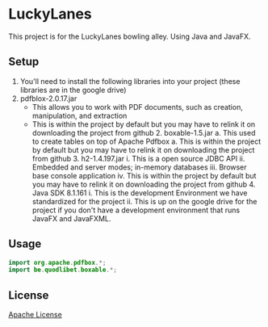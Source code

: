 # LuckyLanes
This project is for the LuckyLanes bowling alley. Using Java and JavaFX. 

## Setup
1. You'll need to install the following libraries into your project (these libraries are in the google drive)
  1. pdfblox-2.0.17.jar
     - This allows you to work with PDF documents, such as creation, manipulation, and extraction
     - This is within the project by default but you may have to relink it on downloading the project from github
    2. boxable-1.5.jar
        a. This used to create tables on top of Apache Pdfbox
        a. This is within the project by default but you may have to relink it on downloading the project from github
    3. h2-1.4.197.jar
        i. This is a open source JDBC API
        ii. Embedded and server modes; in-memory databases
        iii. Browser base console application
        iv. This is within the project by default but you may have to relink it on downloading the project from github
    4. Java SDK 8.1.161 
        i. This is the development Environment we have standardized for the project
        ii. This is up on the google drive for the project if you don't have a development environment that runs JavaFX and JavaFXML.
        
## Usage
 ```java
import org.apache.pdfbox.*;
import be.quodlibet.boxable.*;
```

## License
[Apache License](http://www.apache.org/licenses/)
